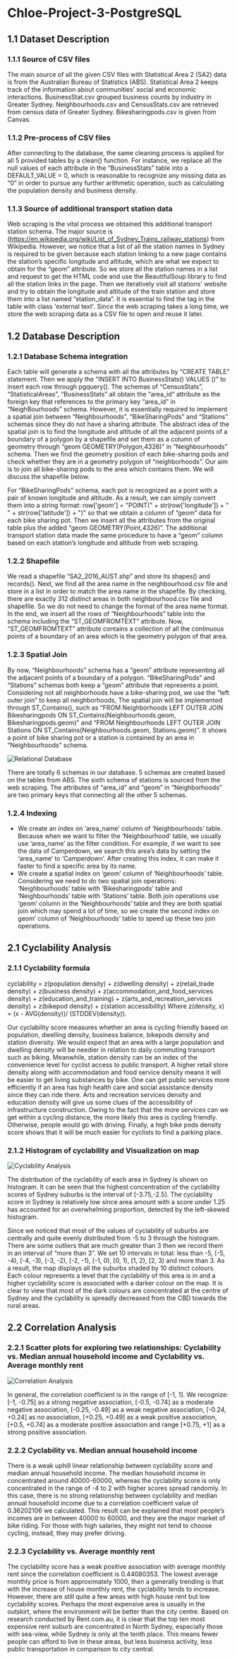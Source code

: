 # Chloe-Project-3-PostgreSQL

## 1.1 Dataset Description
### 1.1.1 Source of CSV files
The main source of all the given CSV files with Statistical Area 2 (SA2) data is from the Australian Bureau of Statistics (ABS). Statistical Area 2 keeps track of the information about communities’ social and economic interactions. BusinessStat.csv grouped business counts by industry in Greater Sydney. Neighbourhoods.csv and CensusStats.csv are retrieved from census data of Greater Sydney. Bikesharingpods.csv is given from Canvas.
### 1.1.2 Pre-process of CSV files
After connecting to the database, the same cleaning process is applied for all 5 provided tables by a clean() function. For instance, we replace all the null values of each attribute in the ”BusinessStats” table into a DEFAULT_VALUE = 0, which is reasonable to recognize any missing data as “0” in order to pursue any further arithmetic operation, such as calculating the population density and business density.
### 1.1.3 Source of additional transport station data
Web scraping is the vital process we obtained this additional transport station schema. The major source is (https://en.wikipedia.org/wiki/List_of_Sydney_Trains_railway_stations) from Wikipedia. However, we notice that a list of all the station names in Sydney is required to be given because each station linking to a new page contains the station’s specific longitude and altitude, which are what we expect to obtain for the “geom” attribute. So we store all the station names in a list and request to get the HTML code and use the BeautifulSoup library to find all the station links in the page. Then we iteratively visit all stations' website and try to obtain the longitude and altitude of the train station and store them into a list named “station_data”. It is essential to find the <a> tag in the table with class 'external text'. Since the web scraping takes a long time, we store the web scraping data as a CSV file to open and reuse it later.

## 1.2 Database Description
### 1.2.1 Database Schema integration
Each table will generate a schema with all the attributes by “CREATE TABLE” statement. Then we apply the “INSERT INTO BusinessStats() VALUES ()” to insert each row through pgquery(). The schemas of “CensusStats”, “StatisticalAreas”, “BusinessStats” all obtain the “area_id” attribute as the foreign key that references to the primary key “area_id” in “NeighBourhoods” schema. However, it is essentially required to implement a spatial join between “Neighbourhoods”, “BikeSharingPods” and “Stations” schemas since they do not have a sharing attribute.
The abstract idea of the spatial join is to find the longitude and altitude of all the adjacent points of a boundary of a polygon by a shapefile and set them as a column of geometry through “geom GEOMETRY(Polygon,4326)” in “Neighbourhoods” schema. Then we find the geometry position of each bike-sharing pods and check whether they are in a geometry polygon of “neighborhoods”. Our aim is to join all bike-sharing pods to the area which contains them. We will discuss the shapefile below.

For “BikeSharingPods” schema, each pot is recognized as a point with a pair of known longitude and altitude. As a result, we can simply convert them into a string format: row['geom'] = "POINT(" + str(row['longitude']) + " " + str(row['latitude']) + ")" so that we obtain a column of “geom” data for each bike sharing pot. Then we insert all the attributes from the original table plus the added “geom GEOMETRY(Point,4326)”. The additional transport station data made the same procedure to have a “geom” column based on each station’s longitude and altitude from web scraping.

### 1.2.2 Shapefile
We read a shapefile “SA2_2016_AUST.shp” and store its shapes() and records(). Next, we find all the area name in the neighbourhood.csv file and store in a list in order to match the area name in the shapefile. By checking, there are exactly 312 distinct areas in both neighbourhood.csv file and shapefile. So we do not need to change the format of the area name format. In the end, we insert all the rows of “Neighbourhoods” table into the schema including the “ST_GEOMFROMTEXT” attribute. Now, “ST_GEOMFROMTEXT” attribute contains a collection of all the continuous points of a boundary of an area which is the geometry polygon of that area.


### 1.2.3 Spatial Join
By now, “Neighbourhoods” schema has a “geom” attribute representing all the adjacent points of a boundary of a polygon. “BikeSharingPods” and “Stations” schemas both keep a “geom” attribute that represents a point. Considering not all neighborhoods have a bike-sharing pod, we use the “left outer join” to keep all neighborhoods, The spatial join will be implemented through ST_Contains(), such as “FROM Neighborhoods LEFT OUTER JOIN Bikesharingpods ON ST_Contains(Neighbourhoods.geom, Bikesharingpods.geom)” and “FROM Neighbourhoods LEFT OUTER JOIN Stations ON ST_Contains(Neighbourhoods.geom, Stations.geom)”. It shows a point of bike sharing pot or a station is contained by an area in “Neighbourhoods” schema.

![Relational Database](1667868978179.jpg)

There are totally 6 schemas in our database. 5 schemas are created based on the tables from ABS. The sixth schema of stations is sourced from the web scraping. The attributes of “area_id” and “geom” in “Neighborhoods” are two primary keys that connecting all the other 5 schemas.


### 1.2.4 Indexing
- We create an index on ‘area_name’ column of ‘Neighbourhoods’ table. Because when we want to filter the ‘Neighbourhood’ table, we usually use ‘area_name’ as the filter condition. For example, if we want to see the data of Camperdown, we search this area’s data by setting the ‘area_name’ to ‘Camperdown’. After creating this index, it can make it faster to find a specific area by its name.
- We create a spatial index on ‘geom’ column of ‘Neighbourhoods’ table. Considering we need to do two spatial join operations: ‘Neighbourhoods’ table with ‘Bikesharingpods’ table and ‘Neighbourhoods’ table with ‘Stations’ table. Both join operations use ‘geom’ column in the ‘Neighbourhoods’ table and they are both spatial join which may spend a lot of time, so we create the second index on geom’ column of ‘Neighbourhoods’ table to speed up these two join operations.

## 2.1 Cyclability Analysis
### 2.1.1 Cyclability formula
cyclability = z(population density) + z(dwelling density) + z(retail_trade density) + z(business density) + z(accommodation_and_food_services density) + z(education_and_training) + z(arts_and_recreation_services density) + z(bikepod density) + z(station accessibility)
Where z(density, x) = (x - AVG(density))/ (STDDEV(density)).

Our cyclability score measures whether an area is cycling friendly based on population, dwelling density, business balance, bikepods density and station diversity. We would expect that an area with a large population and dwelling density will be needier in relation to daily commuting transport such as biking. Meanwhile, station density can be an index of the convenience level for cyclist access to public transport. A higher retail store density along with accommodation and food service density means it will be easier to get living substances by bike. One can get public services more efficiently if an area has high health care and social assistance density since they can ride there. Arts and recreation services density and education density will give us some clues of the accessibility of infrastructure construction. Owing to the fact that the more services can we get within a cycling distance, the more likely this area is cycling friendly. Otherwise, people would go with driving. Finally, a high bike pods density score shows that it will be much easier for cyclists to find a parking place.

### 2.1.2 Histogram of cyclability and Visualization on map

![Cyclability Analysis](1667869345041.jpg)

The distribution of the cyclability of each area in Sydney is shown on histogram. It can be seen that the highest concentration of the cyclability scores of Sydney suburbs is the interval of [-3.75,-2.5]. The cyclability score in Sydney is relatively low since area amount with a score under 1.25 has accounted for an overwhelming proportion, detected by the left-skewed histogram.

Since we noticed that most of the values of cyclability of suburbs are centrally and quite evenly distributed from -5 to 3 through the histogram. There are some outliers that are much greater than 3 then we record them in an interval of “more than 3”. We set 10 intervals in total: less than -5, [-5, -4), [-4, -3), [-3, -2), [-2, -1), [-1, 0), [0, 1), [1, 2), [2, 3) and more than 3. As a result, the map displays all the suburbs shaded by 10 distinct colours. Each colour represents a level that the cyclability of this area is in and a higher cyclability score is associated with a darker colour on the map. It is clear to view that most of the dark colours are concentrated at the centre of Sydney and the cyclability is spreadly decreased from the CBD towards the rural areas.

## 2.2 Correlation Analysis
### 2.2.1 Scatter plots for exploring two relationships: Cyclability vs. Median annual household income and Cyclability vs. Average monthly rent

![Correlation Analysis](1667869443939.jpg)

In general, the correlation coefficient is in the range of [-1, 1]. We recognize: [-1, -0.75] as a strong negative association, [-0.5, -0.74] as a moderate negative association, [-0.25, -0.49] as a weak negative association, [-0.24, +0.24] as no association, [+0.25, +0.49] as a weak positive association, [+0.5, +0.74] as a moderate positive association and range [+0.75, +1] as a strong positive association.

### 2.2.2 Cyclability vs. Median annual household income
There is a weak uphill linear relationship between cyclability score and median annual household income. The median household income in concentrated around 40000-60000, whereas the cyclability score is only concentrated in the range of -4 to 2 with higher scores spread randomly. In this case, there is no strong relationship between cyclability and median annual household income due to a correlation coefficient value of 0.36202106 we calculated. This result can be explained that most people’s incomes are in between 40000 to 60000, and they are the major market of bike riding. For those with high salaries, they might not tend to choose cycling, instead, they may prefer driving.

### 2.2.3 Cyclability vs. Average monthly rent
The cyclability score has a weak positive association with average monthly rent since the correlation coefficient is 0.44080353. The lowest average monthly price is from approximately 1000, then a generally trending is that with the increase of house monthly rent, the cyclability tends to increase. However, there are still quite a few areas with high house rent but low cyclability scores. Perhaps the most expensive area is usually in the outskirt, where the environment will be better than the city centre. Based on research conducted by Rent.com.au, it is clear that the top ten most expensive rent suburb are concentrated in North Sydney, especially those with sea-view, while Sydney is only at the tenth place. This means fewer people can afford to live in these areas, but less business activity, less public transportation in comparison to city central.
